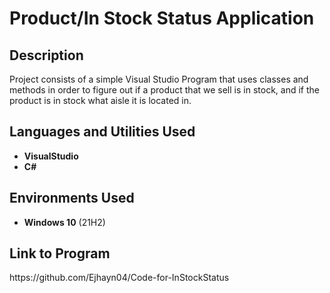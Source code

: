 <h1>Product/In Stock Status Application</h1>

<h2>Description</h2>
Project consists of a simple Visual Studio Program that uses classes and methods in order to figure out if a product that we sell is in stock, and if the product is in stock what aisle it is located in. 
<br />


<h2>Languages and Utilities Used</h2>

- <b>VisualStudio</b> 
- <b>C#</b>

<h2>Environments Used </h2>

- <b>Windows 10</b> (21H2)

<h2>Link to Program</h2>
https://github.com/Ejhayn04/Code-for-InStockStatus
